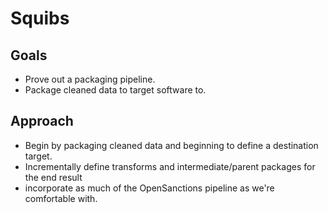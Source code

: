 # Squibs

## Goals

* Prove out a packaging pipeline.
* Package cleaned data to target software to.

## Approach

* Begin by packaging cleaned data and beginning to define a destination target.
* Incrementally define transforms and intermediate/parent packages for the end result
* incorporate as much of the OpenSanctions pipeline as we're comfortable with.

